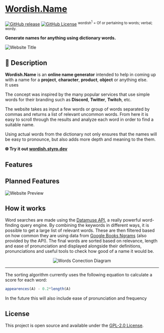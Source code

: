 # [Wordish.Name](https://wordish.styro.dev)
<a href="https://github.com/Styro457/wordish.name/releases">![GitHub release](https://img.shields.io/github/v/release/Styro457/wordish.name?logo=github&color=%2366e385)</a>
<a href="https://github.com/Styro457/wordish.name?tab=GPL-2.0-1-ov-file">![GitHub License](https://img.shields.io/github/license/Styro457/wordish.name)</a>
<sup>wordish<sup>1</sup> = Of or pertaining to words; verbal; wordy.</sup>

**Generate names for anything using dictionary words.**<br>


![Website Title](https://i.imgur.com/Fzipg0l.png)

## 📝 Description
**Wordish.Name** is an **online name generator** intended to help in coming up with a name for a **project**, **character**, **product**, **object** or anything else. <br>
It uses 

The concept was inspired by the many popular services that use simple words for their branding such as **Discord**, **Twitter**, **Twitch**, etc.

The website takes as input a few words or group of words separated by commas and returns a list of relevant uncommon words. From here it is easy to scroll through the results and analyze each word in order to find a suitable name.

Using actual words from the dictionary not only ensures that the names will be easy to pronounce, but also adds more depth and meaning to the them.

**🌐 Try it out <a href="https://wordish.styro.dev" target="_blank">wordish.styro.dev</a>**

## Features

## Planned Features
![Website Preview](https://i.imgur.com/HYmGUtg.png)

## How it works
Word searches are made using the [Datamuse API](https://www.datamuse.com/api/), a really powerful word-finding query engine. By combining the keywords in different ways, it is possible to get a large list of relevant words. These are then filtered based on how common they are using data from [Google Books Ngrams](https://books.google.com/ngrams/) (also provided by the API). The final words are sorted based on relevance, length and ease of pronunciation and displayed alongside their definitions, pronunciations and useful tools to check how good of a name it would be.

<p align="center">
  <img src="https://github.com/Styro457/Wordish.Name/assets/69657780/ad97f8e7-9950-4d1b-b9cc-48789da14e52" alt="Words Conection Diagram" />
</p>



----
The sorting algorithm currently uses the following equation to calculate a score for each word:

```js
appearences(A) - 0.2*length(A)
```
In the future this will also include ease of pronunciation and frequency

## License

This project is open source and available under the [GPL-2.0 License](LICENSE).

